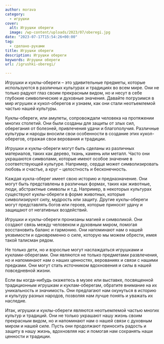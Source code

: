 ```yaml
---
author: morava
category:
  - игрушки
cover:
  alt: Игрушки обереги
  image: /wp-content/uploads/2023/07/oberegi.jpg
date: "2023-07-17T15:54:26+00:00"
tag:
  - сделано-руками
title: Игрушки обереги
description: Игрушки обереги
keywords: Игрушки обереги
url: /igrushki-oberegi/

---
```

Игрушки и куклы-обереги – это удивительные предметы, которые используются в различных культурах и традициях во всем мире. Они не только радуют глаз своим прекрасным видом, но и несут в себе глубокие символические и духовные значения. Давайте погрузимся в мир игрушек и кукол-оберегов и узнаем, как они стали неотъемлемой частью нашей культуры.

Куклы-обереги, или амулеты, сопровождали человека на протяжении многих столетий. Они были созданы для защиты от злых сил, оберегания от болезней, привлечения удачи и благополучия. Различные культуры и народы вносили свои особенности в создание этих кукол-оберегов, отражая свои верования и традиции.

Игрушки и куклы-обереги могут быть сделаны из различных материалов, таких как дерево, ткань, камень или металл. Часто они украшаются символами, которые имеют особое значение в соответствующей культуре. Например, сердце может символизировать любовь и счастье, а круг – целостность и бесконечность.

Каждая кукла-оберег имеет свою историю и предназначение. Они могут быть представлены в различных формах, таких как животные, люди, абстрактные символы и т.д. Например, в некоторых культурах существуют куклы-обереги в форме животных, которые символизируют силу, мудрость или защиту. Другие куклы-обереги могут представлять богов или героев, которые приносят удачу и защищают от негативных воздействий.

Игрушки и куклы-обереги пронизаны магией и символикой. Они создают связь между человеком и духовным миром, помогая восстановить баланс и гармонию. Они напоминают нам о нашей уязвимости и одновременно о силе, которую мы можем обрести, имея такой талисман рядом.

Не только дети, но и взрослые могут наслаждаться игрушками и куклами-оберегами. Они являются не только предметами развлечения, но и напоминают нам о наших ценностях, верованиях и связи с нашими предками. Они могут стать источником вдохновения и силы в нашей повседневной жизни.

Если вы когда-нибудь окажетесь в музее или выставке, посвященной традиционным игрушкам и куклам-оберегам, обратите внимание на их уникальность и значимость. Они предлагают нам окунуться в историю и культуру разных народов, позволяя нам лучше понять и уважать их наследие.

Итак, игрушки и куклы-обереги являются неотъемлемой частью многих культур и традиций. Они не только украшают нашу жизнь своим прекрасным видом, но и напоминают нам о нашей связи с духовным миром и нашей силе. Пусть они продолжают приносить радость и защиту в нашу жизнь, вдохновляя нас и помогая нам сохранять наши ценности и традиции.
